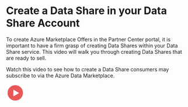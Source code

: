 # Create a Data Share in your Data Share Account

To create Azure Marketplace Offers in the Partner Center portal, it is important to have a firm grasp of creating Data Shares within your Data Share service. This video will walk you through creating Data Shares that are ready to sell. 

Watch this video to see how to create a Data Share consumers may subscribe to via the Azure Data Marketplace.

<a href="#"><img src="./images/Video.png" width="50" style="display:inline-block;" target="_blank"></a>


